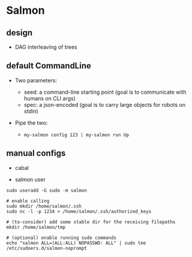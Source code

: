 # Salmon


## design

- DAG interleaving of trees

## default CommandLine

- Two parameters:
  - seed: a command-line starting point (goal is to communicate with humans on CLI args)
  - spec: a json-encoded (goal is to carry large objects for robots on stdin)

- Pipe the two:
   - `my-salmon config 123 | my-salmon run Up`


## manual configs

- cabal

- salmon user

```
sudo useradd -G sudo -m salmon

# enable calling
sudo mkdir /home/salmon/.ssh
sudo nc -l -p 1234 > /home/salmon/.ssh/authorized_keys

# (to-consider) add some stable dir for the receiving filepaths
mkdir /home/salmon/tmp

# (optional) enable running sudo commands
echo "salmon ALL=(ALL:ALL) NOPASSWD: ALL" | sudo tee /etc/sudoers.d/salmon-noprompt
```
